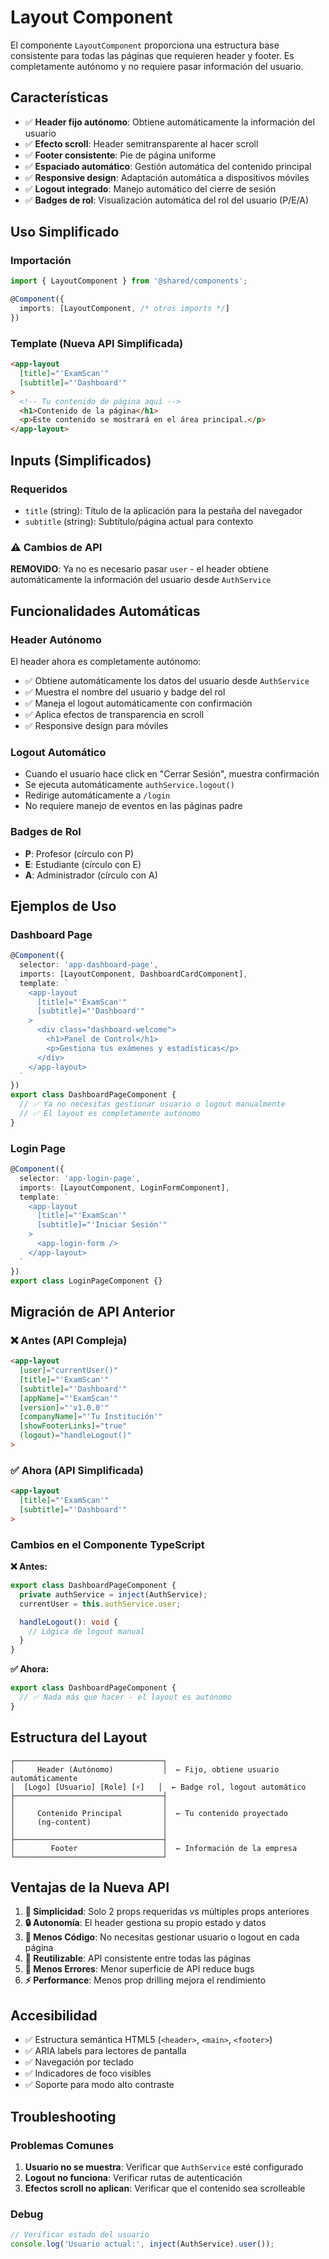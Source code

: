 # Layout Component

El componente `LayoutComponent` proporciona una estructura base consistente para todas las páginas que requieren header y footer. Es completamente autónomo y no requiere pasar información del usuario.

## Características

- ✅ **Header fijo autónomo**: Obtiene automáticamente la información del usuario
- ✅ **Efecto scroll**: Header semitransparente al hacer scroll
- ✅ **Footer consistente**: Pie de página uniforme
- ✅ **Espaciado automático**: Gestión automática del contenido principal
- ✅ **Responsive design**: Adaptación automática a dispositivos móviles
- ✅ **Logout integrado**: Manejo automático del cierre de sesión
- ✅ **Badges de rol**: Visualización automática del rol del usuario (P/E/A)

## Uso Simplificado

### Importación
```typescript
import { LayoutComponent } from '@shared/components';

@Component({
  imports: [LayoutComponent, /* otros imports */]
})
```

### Template (Nueva API Simplificada)
```html
<app-layout
  [title]="'ExamScan'"
  [subtitle]="'Dashboard'"
>
  <!-- Tu contenido de página aquí -->
  <h1>Contenido de la página</h1>
  <p>Este contenido se mostrará en el área principal.</p>
</app-layout>
```

## Inputs (Simplificados)

### Requeridos
- `title` (string): Título de la aplicación para la pestaña del navegador
- `subtitle` (string): Subtítulo/página actual para contexto

### ⚠️ Cambios de API

**REMOVIDO**: Ya no es necesario pasar `user` - el header obtiene automáticamente la información del usuario desde `AuthService`

## Funcionalidades Automáticas

### Header Autónomo
El header ahora es completamente autónomo:
- ✅ Obtiene automáticamente los datos del usuario desde `AuthService`
- ✅ Muestra el nombre del usuario y badge del rol
- ✅ Maneja el logout automáticamente con confirmación
- ✅ Aplica efectos de transparencia en scroll
- ✅ Responsive design para móviles

### Logout Automático
- Cuando el usuario hace click en "Cerrar Sesión", muestra confirmación
- Se ejecuta automáticamente `authService.logout()`
- Redirige automáticamente a `/login`
- No requiere manejo de eventos en las páginas padre

### Badges de Rol
- **P**: Profesor (círculo con P)
- **E**: Estudiante (círculo con E) 
- **A**: Administrador (círculo con A)

## Ejemplos de Uso

### Dashboard Page
```typescript
@Component({
  selector: 'app-dashboard-page',
  imports: [LayoutComponent, DashboardCardComponent],
  template: `
    <app-layout
      [title]="'ExamScan'"
      [subtitle]="'Dashboard'"
    >
      <div class="dashboard-welcome">
        <h1>Panel de Control</h1>
        <p>Gestiona tus exámenes y estadísticas</p>
      </div>
    </app-layout>
  `
})
export class DashboardPageComponent {
  // ✅ Ya no necesitas gestionar usuario o logout manualmente
  // ✅ El layout es completamente autónomo
}
```

### Login Page
```typescript
@Component({
  selector: 'app-login-page',
  imports: [LayoutComponent, LoginFormComponent],
  template: `
    <app-layout
      [title]="'ExamScan'"
      [subtitle]="'Iniciar Sesión'"
    >
      <app-login-form />
    </app-layout>
  `
})
export class LoginPageComponent {}
```

## Migración de API Anterior

### ❌ Antes (API Compleja)
```html
<app-layout
  [user]="currentUser()"
  [title]="'ExamScan'"
  [subtitle]="'Dashboard'"
  [appName]="'ExamScan'"
  [version]="'v1.0.0'"
  [companyName]="'Tu Institución'"
  [showFooterLinks]="true"
  (logout)="handleLogout()"
>
```

### ✅ Ahora (API Simplificada)
```html
<app-layout
  [title]="'ExamScan'"
  [subtitle]="'Dashboard'"
>
```

### Cambios en el Componente TypeScript

**❌ Antes:**
```typescript
export class DashboardPageComponent {
  private authService = inject(AuthService);
  currentUser = this.authService.user;

  handleLogout(): void {
    // Lógica de logout manual
  }
}
```

**✅ Ahora:**
```typescript
export class DashboardPageComponent {
  // ✅ Nada más que hacer - el layout es autónomo
}
```

## Estructura del Layout

```
┌─────────────────────────────────┐
│     Header (Autónomo)           │  ← Fijo, obtiene usuario automáticamente
│  [Logo] [Usuario] [Role] [⚡]   │  ← Badge rol, logout automático
├─────────────────────────────────┤
│                                 │
│     Contenido Principal         │  ← Tu contenido proyectado
│     (ng-content)                │
│                                 │
├─────────────────────────────────┤
│        Footer                   │  ← Información de la empresa
└─────────────────────────────────┘
```

## Ventajas de la Nueva API

1. **🚀 Simplicidad**: Solo 2 props requeridas vs múltiples props anteriores
2. **🔒 Autonomía**: El header gestiona su propio estado y datos
3. **📱 Menos Código**: No necesitas gestionar usuario o logout en cada página
4. **🔄 Reutilizable**: API consistente entre todas las páginas
5. **🐛 Menos Errores**: Menor superficie de API reduce bugs
6. **⚡ Performance**: Menos prop drilling mejora el rendimiento

## Accesibilidad

- ✅ Estructura semántica HTML5 (`<header>`, `<main>`, `<footer>`)
- ✅ ARIA labels para lectores de pantalla
- ✅ Navegación por teclado
- ✅ Indicadores de foco visibles
- ✅ Soporte para modo alto contraste

## Troubleshooting

### Problemas Comunes

1. **Usuario no se muestra**: Verificar que `AuthService` esté configurado
2. **Logout no funciona**: Verificar rutas de autenticación
3. **Efectos scroll no aplican**: Verificar que el contenido sea scrolleable

### Debug
```typescript
// Verificar estado del usuario
console.log('Usuario actual:', inject(AuthService).user());
```
